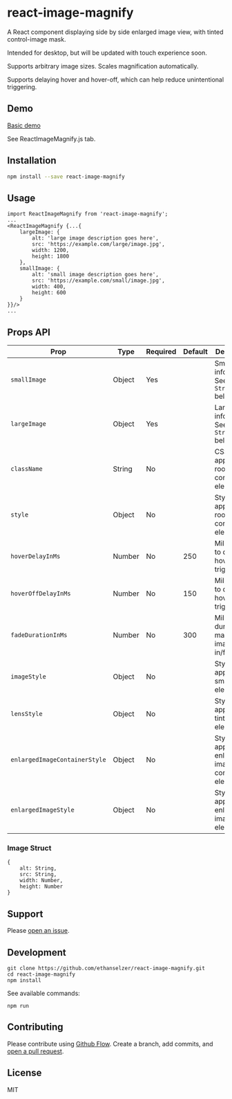 # react-image-magnify

A React component displaying side by side enlarged image view, with tinted control-image mask.

Intended for desktop, but will be updated with touch experience soon.

Supports arbitrary image sizes. Scales magnification automatically.

Supports delaying hover and hover-off, which can help reduce unintentional triggering.

## Demo
[Basic demo](http://www.webpackbin.com/N18FshAaW)

See ReactImageMagnify.js tab.

## Installation

```sh
npm install --save react-image-magnify
```

## Usage

```JSX
import ReactImageMagnify from 'react-image-magnify';
...
<ReactImageMagnify {...{
    largeImage: {
        alt: 'large image description goes here',
        src: 'https://example.com/large/image.jpg',
        width: 1200,
        height: 1800
    },
    smallImage: {
        alt: 'small image description goes here',
        src: 'https://example.com/small/image.jpg',
        width: 400,
        height: 600
    }
}}/>
...
```

## Props API

| Prop                          | Type   | Required | Default | Description                                                |
|-------------------------------|--------|----------|---------|------------------------------------------------------------|
| `smallImage`                  | Object | Yes      |         | Small image information. See `Image Struct` below.         |
| `largeImage`                  | Object | Yes      |         | Large image information. See `Image Struct` below.         |
| `className`                   | String | No       |         | CSS class applied to root container element.               |
| `style`                       | Object | No       |         | Style applied to root container element.                   |
| `hoverDelayInMs`              | Number | No       | 250     | Milliseconds to delay hover trigger.                       |
| `hoverOffDelayInMs`           | Number | No       | 150     | Milliseconds to delay hover-off trigger.                   |
| `fadeDurationInMs`            | Number | No       | 300     | Milliseconds duration of magnified image fade in/fade out. |
| `imageStyle`                  | Object | No       |         | Style applied to small image element.                      |
| `lensStyle`                   | Object | No       |         | Style applied to tinted lens element.                      |
| `enlargedImageContainerStyle` | Object | No       |         | Style applied to enlarged image container element.         |
| `enlargedImageStyle`          | Object | No       |         | Style applied to enlarged image element.                   |

### Image Struct
```
{
    alt: String,
    src: String,
    width: Number,
    height: Number
}
```

## Support

Please [open an issue](https://github.com/ethanselzer/react-image-magnify/issues).

## Development

```ssh
git clone https://github.com/ethanselzer/react-image-magnify.git
cd react-image-magnify
npm install
```
See available commands:
```ssh
npm run
```

## Contributing

Please contribute using [Github Flow](https://guides.github.com/introduction/flow/). Create a branch,
add commits, and [open a pull request](https://github.com/ethanselzer/react-image-magnify/compare/).

## License

MIT
